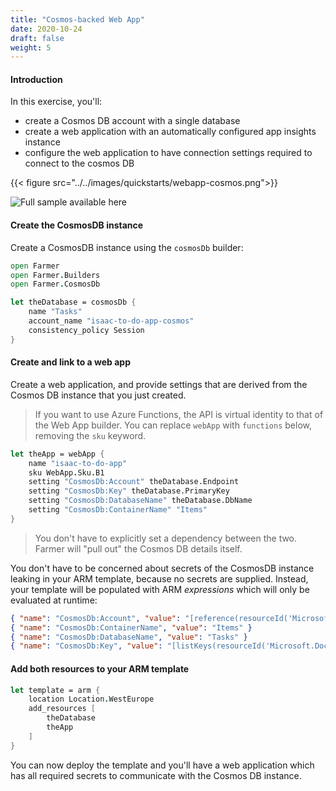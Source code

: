 ```yaml
---
title: "Cosmos-backed Web App"
date: 2020-10-24
draft: false
weight: 5
---
```


#### Introduction
In this exercise, you'll:

* create a Cosmos DB account with a single database
* create a web application with an automatically configured app insights instance
* configure the web application to have connection settings required to connect to the cosmos DB

{{< figure src="../../images/quickstarts/webapp-cosmos.png">}}

![Full sample available here]()

#### Create the CosmosDB instance
Create a CosmosDB instance using the `cosmosDb` builder:

```fsharp
open Farmer
open Farmer.Builders
open Farmer.CosmosDb

let theDatabase = cosmosDb {
    name "Tasks"
    account_name "isaac-to-do-app-cosmos"
    consistency_policy Session
}
```

#### Create and link to a web app
Create a web application, and provide settings that are derived from the Cosmos DB instance that you just created.

> If you want to use Azure Functions, the API is virtual identity to that of the Web App builder. You can replace `webApp` with `functions` below, removing the `sku` keyword.

```fsharp
let theApp = webApp {
    name "isaac-to-do-app"
    sku WebApp.Sku.B1
    setting "CosmosDb:Account" theDatabase.Endpoint
    setting "CosmosDb:Key" theDatabase.PrimaryKey
    setting "CosmosDb:DatabaseName" theDatabase.DbName
    setting "CosmosDb:ContainerName" "Items"
}
```

> You don't have to explicitly set a dependency between the two. Farmer will "pull out" the Cosmos DB details itself.

You don't have to be concerned about secrets of the CosmosDB instance leaking in your ARM template, because no secrets are supplied. Instead, your template will be populated with ARM *expressions* which will only be evaluated at runtime:

```json
{ "name": "CosmosDb:Account", "value": "[reference(resourceId('Microsoft.DocumentDb/databaseAccounts', 'isaac-to-do-app-cosmos'), '2020-03-01').documentEndpoint]" }
{ "name": "CosmosDb:ContainerName", "value": "Items" }
{ "name": "CosmosDb:DatabaseName", "value": "Tasks" }
{ "name": "CosmosDb:Key", "value": "[listKeys(resourceId('Microsoft.DocumentDb/databaseAccounts', 'isaac-to-do-app-cosmos'), providers('Microsoft.DocumentDb','databaseAccounts').apiVersions[0]).primaryMasterKey]" }
```

#### Add both resources to your ARM template

```fsharp
let template = arm {
    location Location.WestEurope
    add_resources [
        theDatabase
        theApp
    ]
}
```

You can now deploy the template and you'll have a web application which has all required secrets to communicate with the Cosmos DB instance.